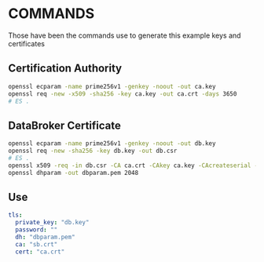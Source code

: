 # COMMANDS

Those have been the commands use to generate this example keys and certificates

## Certification Authority

```sh
openssl ecparam -name prime256v1 -genkey -noout -out ca.key
openssl req -new -x509 -sha256 -key ca.key -out ca.crt -days 3650
# ES .
```

## DataBroker Certificate

```sh
openssl ecparam -name prime256v1 -genkey -noout -out db.key
openssl req -new -sha256 -key db.key -out db.csr
# ES .
openssl x509 -req -in db.csr -CA ca.crt -CAkey ca.key -CAcreateserial -out db.crt -days 1000 -sha256
openssl dhparam -out dbparam.pem 2048
```

## Use

```yaml
tls:
  private_key: "db.key"
  password: ""
  dh: "dbparam.pem"
  ca: "sb.crt"
  cert: "ca.crt"
```
